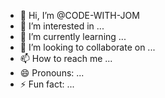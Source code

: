 - 👋 Hi, I’m @CODE-WITH-JOM
- 👀 I’m interested in ...
- 🌱 I’m currently learning ...
- 💞️ I’m looking to collaborate on ...
- 📫 How to reach me ...
- 😄 Pronouns: ...
- ⚡ Fun fact: ...

<!---
CODE-WITH-JOM/CODE-WITH-JOM is a ✨ special ✨ repository because its `README.md` (this file) appears on your GitHub profile.
You can click the Preview link to take a look at your changes.
--->
